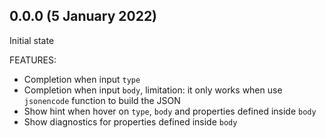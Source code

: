 ## 0.0.0 (5 January 2022)
Initial state

FEATURES:

- Completion when input `type`
- Completion when input `body`, limitation: it only works when use `jsonencode` function to build the JSON
- Show hint when hover on `type`, `body` and properties defined inside `body`
- Show diagnostics for properties defined inside `body`